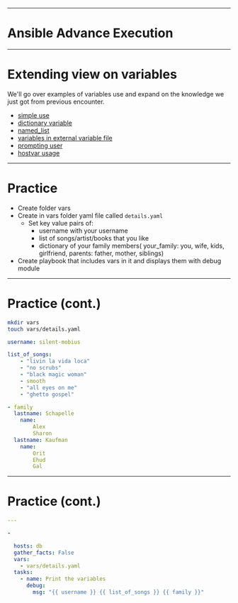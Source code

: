 
---

# Ansible Advance Execution


---

# Extending view on variables

We'll go over examples of variables use and expand on the knowledge we just got from previous encounter.

- [simple use](../04_advance_playbooks/00_variables/00_simple.yaml)
- [dictionary variable](../04_advance_playbooks/00_variables/01_dict.yaml)
- [named_list](../04_advance_playbooks/00_variables/02_named_list.yaml)
- [variables in external variable file](../04_advance_playbooks/00_variables/03_extenal.yaml)
- [prompting user](../04_advance_playbooks/00_variables/04_prompt.yaml)
- [hostvar usage](../04_advance_playbooks/00_variables/05_hostvar_use.yaml)


---

# Practice

- Create folder vars
- Create in vars folder yaml file called  `details.yaml`
    - Set key value pairs of:
        - username with your username
        - list of songs/artist/books that you like
        - dictionary of your family members( your_family: you, wife, kids, girlfriend, parents: father, mother, siblings)
- Create playbook that includes vars in it and displays them with debug module

---

# Practice (cont.)

```sh
mkdir vars
touch vars/details.yaml
```

```yaml
username: silent-mobius

list_of_songs:
    - "livin la vida loca"
    - "no scrubs"
    - "black magic woman"
    - smooth
    - "all eyes on me"
    - "ghetto gospel"

- family
  lastname: Schapelle
    name:
        Alex
        Sharon
  lastname: Kaufman
    name:
        Orit
        Ehud
        Gal
```
---

# Practice (cont.)

```yaml
---

- 

  hosts: db
  gather_facts: False
  vars:
    - vars/details.yaml
  tasks: 
    - name: Print the variables
      debug:
        msg: "{{ username }} {{ list_of_songs }} {{ family }}"
```